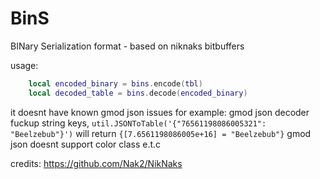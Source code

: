 # BinS
BINary Serialization format - based on niknaks bitbuffers


usage:
```lua
	local encoded_binary = bins.encode(tbl)
	local decoded_table = bins.decode(encoded_binary)
```

it doesnt have known gmod json issues
for example:
gmod json decoder fuckup string keys, `util.JSONToTable('{"76561198086005321": "Beelzebub"}')` will return `{[7.6561198086005e+16] = "Beelzebub"}`
gmod json doesnt support color class
e.t.c

credits: https://github.com/Nak2/NikNaks